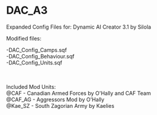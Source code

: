DAC_A3
======


Expanded Config Files for:
Dynamic AI Creator 3.1 by Silola

Modified files:<br>

-DAC_Config_Camps.sqf<br>
-DAC_Config_Behaviour.sqf<br>
-DAC_Config_Units.sqf<br>
<br><br>

Included Mod Units:
<br>
@CAF - Canadian Armed Forces by O'Hally and CAF Team<br>
@CAF_AG - Aggressors Mod by O'Hally<br>
@Kae_SZ - South Zagorian Army by Kaelies<br>
